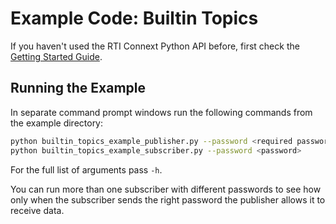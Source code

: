 # Example Code: Builtin Topics

If you haven't used the RTI Connext Python API before, first check the
[Getting Started Guide](https://community.rti.com/static/documentation/connext-dds/current/doc/manuals/connext_dds_professional/getting_started_guide/index.html).

## Running the Example

In separate command prompt windows run the following commands from the example
directory:

```sh
python builtin_topics_example_publisher.py --password <required password>
python builtin_topics_example_subscriber.py --password <password>
```

For the full list of arguments pass `-h`.

You can run more than one subscriber with different passwords to see how only
when the subscriber sends the right password the publisher allows it to
receive data.

